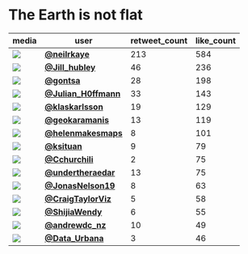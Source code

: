 # The Earth is not flat

| media                                                                                         | user                                                                                   |   retweet_count |   like_count |
|-----------------------------------------------------------------------------------------------|----------------------------------------------------------------------------------------|-----------------|--------------|
| ![](https://pbs.twimg.com/ext_tw_video_thumb/1464874158198824960/pu/img/G8QR52KLu9Fj0QN1.jpg) | **[@neilrkaye](https://twitter.com/neilrkaye/status/1464874387698552832)**             |             213 |          584 |
| ![](https://pbs.twimg.com/media/FFPfESQXIAQRPUD.jpg)                                          | **[@Jill_hubley](https://twitter.com/Jill_hubley/status/1464760023444336645)**         |              46 |          236 |
| ![](https://pbs.twimg.com/media/FFPWYq2WQAIZH20.jpg)                                          | **[@gontsa](https://twitter.com/gontsa/status/1464750612264988672)**                   |              28 |          198 |
| ![](https://pbs.twimg.com/media/FFRkEJ7WQAAPr-i.jpg)                                          | **[@Julian_H0ffmann](https://twitter.com/Julian_H0ffmann/status/1464905804109303816)** |              33 |          143 |
| ![](https://pbs.twimg.com/media/FFGyIEzX0AAD3Sn.jpg)                                          | **[@klaskarlsson](https://twitter.com/klaskarlsson/status/1464872942810984450)**       |              19 |          129 |
| ![](https://pbs.twimg.com/media/FFRXbmtWQAQZaKW.jpg)                                          | **[@geokaramanis](https://twitter.com/geokaramanis/status/1464892367073386496)**       |              13 |          119 |
| ![](https://pbs.twimg.com/media/FFSC6yVXsAMbGIs.jpg)                                          | **[@helenmakesmaps](https://twitter.com/helenmakesmaps/status/1464941196992815110)**   |               8 |          101 |
| ![](https://pbs.twimg.com/media/FFQaK9-XEAAWTvq.jpg)                                          | **[@ksituan](https://twitter.com/ksituan/status/1464976626098135043)**                 |               9 |           79 |
| ![](https://pbs.twimg.com/media/FFQcauZXIAIlwYa.jpg)                                          | **[@Cchurchili](https://twitter.com/Cchurchili/status/1464827260809232386)**           |               2 |           75 |
| ![](https://pbs.twimg.com/media/FFTag3-WQAMg85w.jpg)                                          | **[@undertheraedar](https://twitter.com/undertheraedar/status/1465036500404514834)**   |              13 |           75 |
| ![](https://pbs.twimg.com/media/FFR44ylXwAQuX9x.jpg)                                          | **[@JonasNelson19](https://twitter.com/JonasNelson19/status/1464928813641576450)**     |               8 |           63 |
| ![](https://pbs.twimg.com/media/FFRgfS_XEAQD8om.jpg)                                          | **[@CraigTaylorViz](https://twitter.com/CraigTaylorViz/status/1464902734453297157)**   |               5 |           58 |
| ![](https://pbs.twimg.com/tweet_video_thumb/FFQvMqwVgAAoxNI.jpg)                              | **[@ShijiaWendy](https://twitter.com/ShijiaWendy/status/1464847900584775683)**         |               6 |           55 |
| ![](https://pbs.twimg.com/media/FFQSdygVkAIQBZj.jpg)                                          | **[@andrewdc_nz](https://twitter.com/andrewdc_nz/status/1464816635307458566)**         |              10 |           49 |
| ![](https://pbs.twimg.com/media/FFSDcxVXoAAsniN.jpg)                                          | **[@Data_Urbana](https://twitter.com/Data_Urbana/status/1464940333180067849)**         |               3 |           46 |
 
